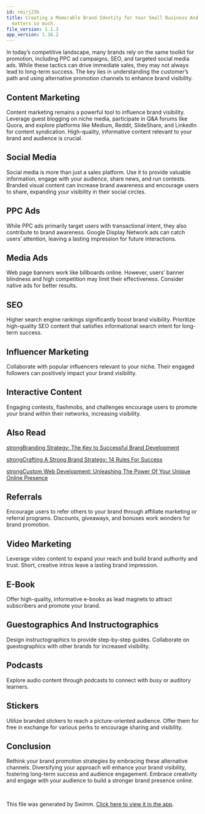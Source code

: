 ```yaml
---
id: rmirj23b
title: Creating a Memorable Brand Identity for Your Small Business And why it
  matters so much.
file_version: 1.1.3
app_version: 1.16.2
---
```


In today’s competitive landscape, many brands rely on the same toolkit for promotion, including PPC ad campaigns, SEO, and targeted social media ads. While these tactics can drive immediate sales, they may not always lead to long-term success. The key lies in understanding the customer’s path and using alternative promotion channels to enhance brand visibility.

## Content Marketing

Content marketing remains a powerful tool to influence brand visibility. Leverage guest blogging on niche media, participate in Q&A forums like Quora, and explore platforms like Medium, Reddit, SlideShare, and LinkedIn for content syndication. High-quality, informative content relevant to your brand and audience is crucial.

## Social Media

Social media is more than just a sales platform. Use it to provide valuable information, engage with your audience, share news, and run contests. Branded visual content can increase brand awareness and encourage users to share, expanding your visibility in their social circles.

## PPC Ads

While PPC ads primarily target users with transactional intent, they also contribute to brand awareness. Google Display Network ads can catch users’ attention, leaving a lasting impression for future interactions.

## Media Ads

Web page banners work like billboards online. However, users’ banner blindness and high competition may limit their effectiveness. Consider native ads for better results.

## SEO

Higher search engine rankings significantly boost brand visibility. Prioritize high-quality SEO content that satisfies informational search intent for long-term success.

## Influencer Marketing

Collaborate with popular influencers relevant to your niche. Their engaged followers can positively impact your brand visibility.

## Interactive Content

Engaging contests, flashmobs, and challenges encourage users to promote your brand within their networks, increasing visibility.

## Also Read

[strongBranding Strategy: The Key to Successful Brand Development](https://peacockindia.in/blog/branding-strategy/)

[strongCrafting A Strong Brand Strategy: 14 Rules For Success](https://peacockindia.in/blog/crafting-a-strong-brand-strategy-14-rules-for-success/)

[strongCustom Web Development: Unleashing The Power Of Your Unique Online Presence](https://peacockindia.in/blog/custom-web-development/)

## Referrals

Encourage users to refer others to your brand through affiliate marketing or referral programs. Discounts, giveaways, and bonuses work wonders for brand promotion.

## Video Marketing

Leverage video content to expand your reach and build brand authority and trust. Short, creative intros leave a lasting brand impression.

## E-Book

Offer high-quality, informative e-books as lead magnets to attract subscribers and promote your brand.

## Guestographics And Instructographics

Design instructographics to provide step-by-step guides. Collaborate on guestographics with other brands for increased visibility.

## Podcasts

Explore audio content through podcasts to connect with busy or auditory learners.

## Stickers

Utilize branded stickers to reach a picture-oriented audience. Offer them for free in exchange for various perks to encourage sharing and visibility.

## Conclusion

Rethink your brand promotion strategies by embracing these alternative channels. Diversifying your approach will enhance your brand visibility, fostering long-term success and audience engagement. Embrace creativity and engage with your audience to build a stronger brand presence online.

<br/>

This file was generated by Swimm. [Click here to view it in the app](https://app.swimm.io/repos/Z2l0aHViJTNBJTNBcGVhY29jay1ibG9ncyUzQSUzQVBlYWNvY2stSW5kaWE=/docs/rmirj23b).

